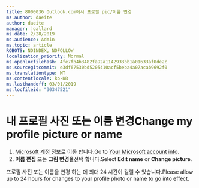 ```yaml
---
title: 8000036 Outlook.com에서 프로필 pic/이름 변경
ms.author: daeite
author: daeite
manager: joallard
ms.date: 2/28/2019
ms.audience: Admin
ms.topic: article
ROBOTS: NOINDEX, NOFOLLOW
localization_priority: Normal
ms.openlocfilehash: 4fe7fb4b3482fa92a1142933bb1a01633af0de2c
ms.sourcegitcommit: e3df67530bd5205410acf5beba4a07acab9692f0
ms.translationtype: MT
ms.contentlocale: ko-KR
ms.lasthandoff: 03/01/2019
ms.locfileid: "30347521"
---
```

# <a name="change-my-profile-picture-or-name"></a><span data-ttu-id="6b419-102">내 프로필 사진 또는 이름 변경</span><span class="sxs-lookup"><span data-stu-id="6b419-102">Change my profile picture or name</span></span>

1. <span data-ttu-id="6b419-103">[Microsoft 계정 정보](https://go.microsoft.com/fwlink/p/?linkid=860841)로 이동 합니다.</span><span class="sxs-lookup"><span data-stu-id="6b419-103">Go to [Your Microsoft account info](https://go.microsoft.com/fwlink/p/?linkid=860841).</span></span>
1. <span data-ttu-id="6b419-104">**이름 편집** 또는 **그림 변경을**선택 합니다.</span><span class="sxs-lookup"><span data-stu-id="6b419-104">Select **Edit name** or **Change picture**.</span></span>

<span data-ttu-id="6b419-105">프로필 사진 또는 이름을 변경 하는 데 최대 24 시간이 걸릴 수 있습니다.</span><span class="sxs-lookup"><span data-stu-id="6b419-105">Please allow up to 24 hours for changes to your profile photo or name to go into effect.</span></span>